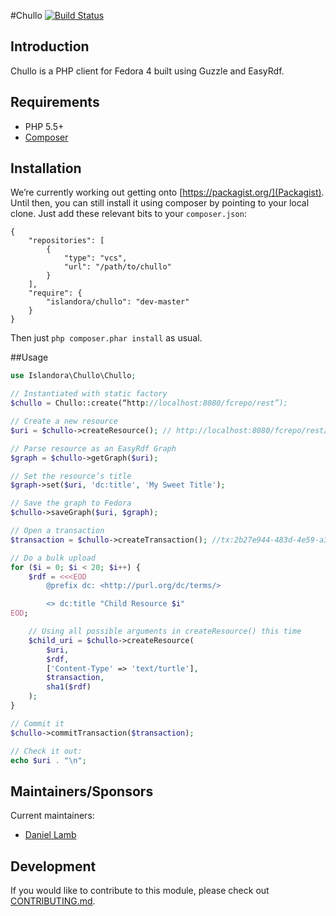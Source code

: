 #Chullo [![Build Status](https://travis-ci.org/Islandora-Labs/chullo.svg?branch=master)](https://travis-ci.org/Islandora-Labs/chullo)

## Introduction

Chullo is a PHP client for Fedora 4 built using Guzzle and EasyRdf.

## Requirements

* PHP 5.5+
* [Composer](https://getcomposer.org/)

## Installation

We’re currently working out getting onto [https://packagist.org/](Packagist).  Until then, you can still install it using composer by pointing to your local clone.  Just add these relevant bits to your `composer.json`:

```
{
    "repositories": [
        {
            "type": "vcs",
            "url": "/path/to/chullo"
        }
    ],
    "require": {
        "islandora/chullo": "dev-master"
    }
}
```

Then just `php composer.phar install` as usual.

##Usage

```php
use Islandora\Chullo\Chullo;

// Instantiated with static factory
$chullo = Chullo::create(“http://localhost:8080/fcrepo/rest”);

// Create a new resource
$uri = $chullo->createResource(); // http://localhost:8080/fcrepo/rest/0b/0b/6c/68/0b0b6c68-30d8-410c-8a0e-154d0fd4ca20

// Parse resource as an EasyRdf Graph
$graph = $chullo->getGraph($uri);

// Set the resource’s title
$graph->set($uri, 'dc:title', 'My Sweet Title');

// Save the graph to Fedora
$chullo->saveGraph($uri, $graph);

// Open a transaction
$transaction = $chullo->createTransaction(); //tx:2b27e944-483d-4e59-a33b-f378bd42faf5

// Do a bulk upload
for ($i = 0; $i < 20; $i++) {
    $rdf = <<<EOD
        @prefix dc: <http://purl.org/dc/terms/>

        <> dc:title "Child Resource $i"
EOD;

    // Using all possible arguments in createResource() this time
    $child_uri = $chullo->createResource(
        $uri,
        $rdf,
        ['Content-Type' => 'text/turtle'],
        $transaction,
        sha1($rdf)
    );
}

// Commit it
$chullo->commitTransaction($transaction);

// Check it out:
echo $uri . "\n";
```

## Maintainers/Sponsors

Current maintainers:

* [Daniel Lamb](https://github.com/daniel-dgi)

## Development

If you would like to contribute to this module, please check out [CONTRIBUTING.md](CONTRIBUTING.md).

